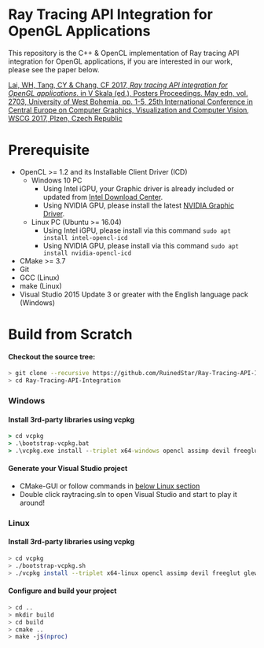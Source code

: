 # Ray Tracing API Integration for OpenGL Applications
This repository is the C++ & OpenCL implementation of Ray tracing API integration for OpenGL applications, if you are interested in our work, please see the paper below. 

[Lai, WH, Tang, CY & Chang, CF 2017, *Ray tracing API integration for OpenGL applications*. in V Skala (ed.), Posters Proceedings. May edn, vol. 2703, University of West Bohemia, pp. 1-5, 25th International Conference in Central Europe on Computer Graphics, Visualization and Computer Vision, WSCG 2017, Plzen, Czech Republic](https://scholar.lib.ntnu.edu.tw/en/publications/ray-tracing-api-integration-for-opengl-applications)

# Prerequisite

* OpenCL >= 1.2 and its Installable Client Driver (ICD)
  * Windows 10 PC
    * Using Intel iGPU, your Graphic driver is already included or updated from [Intel Download Center](https://downloadcenter.intel.com/product/80939).
    * Using NVIDIA GPU, please install the latest [NVIDIA Graphic Driver](https://www.google.com/url?sa=t&rct=j&q=&esrc=s&source=web&cd=&cad=rja&uact=8&ved=2ahUKEwiD2Mb8yvXuAhXGF3IKHe2KDC8QFjACegQIEBAD&url=https%3A%2F%2Fwww.nvidia.com%2FDownload%2Findex.aspx&usg=AOvVaw3QMyvvhtDESOcvPBtma4SH).
  * Linux PC (Ubuntu >= 16.04)
    * Using Intel iGPU, please install via this command `sudo apt install intel-opencl-icd`
    * Using NVIDIA GPU, please install via this command `sudo apt install nvidia-opencl-icd`
* CMake >= 3.7
* Git
* GCC (Linux)
* make (Linux)
* Visual Studio 2015 Update 3 or greater with the English language pack (Windows)

# Build from Scratch
#### Checkout the source tree:
```sh
> git clone --recursive https://github.com/RuinedStar/Ray-Tracing-API-Integration.git
> cd Ray-Tracing-API-Integration
```
### **Windows**
    
#### Install 3rd-party libraries using vcpkg

```cmd 
> cd vcpkg
> .\bootstrap-vcpkg.bat
> .\vcpkg.exe install --triplet x64-windows opencl assimp devil freeglut glew glm
```
#### Generate your Visual Studio project 
* CMake-GUI or follow commands in [below Linux section](#configure-and-build-your-project)
* Double click raytracing.sln to open Visual Studio and start to play it around! 
    
### **Linux**
#### Install 3rd-party libraries using vcpkg
```sh
> cd vcpkg
> ./bootstrap-vcpkg.sh
> ./vcpkg install --triplet x64-linux opencl assimp devil freeglut glew glm
```
#### Configure and build your project
```sh
> cd ..
> mkdir build
> cd build
> cmake ..
> make -j$(nproc)
```